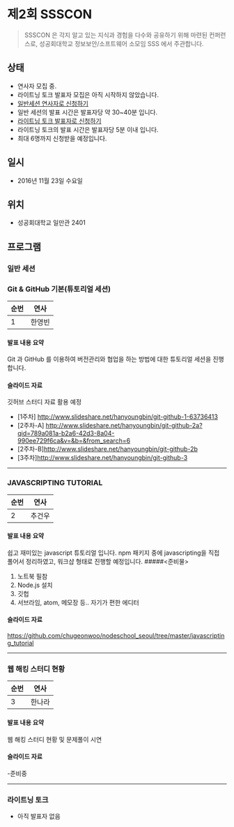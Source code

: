 # 제2회 SSSCON

> SSSCON 은 각지 알고 있는 지식과 경험을 다수와 공유하기 위해 마련된 컨퍼런스로, 성공회대학교 정보보안/소프트웨어 소모임 SSS 에서 주관합니다.

## 상태
- 연사자 모집 중.
- 라이트닝 토크 발표자 모집은 아직 시작하지 않았습니다.
- [일반세션 연사자로 신청하기](https://docs.google.com/forms/d/e/1FAIpQLSeN-Ky4amh6Zqd9r01gPpHows2cM61RkoViTUpJAB36Az8YNw/viewform)
 - 일반 세션의 발표 시간은 발표자당 약 30~40분 입니다.
- [라이트닝 토크 발표자로 신청하기](https://docs.google.com/forms/d/e/1FAIpQLSf0IHTOtFHV7o0LAHQYS67T-8r6rOQOOQCWYH6iJR7QMThFnA/viewform)
 - 라이트닝 토크의 발표 시간은 발표자당 5분 이내 입니다.
 - 최대 6명까지 신청받을 예정입니다.

## 일시
- 2016년 11월 23일 수요일

## 위치
- 성공회대학교 일만관 2401

## 프로그램

### 일반 세션
### Git & GitHub 기본(튜토리얼 세션)
순번|연사
--- | ---
1 | 한영빈
#### 발표 내용 요약
Git 과 GitHub 를 이용하여 버전관리와 협업을 하는 방법에 대한 튜토리얼 세션을 진행합니다.
#### 슬라이드 자료
깃허브 스터디 자료 활용 예정
 - [1주차] http://www.slideshare.net/hanyoungbin/git-github-1-63736413
 - [2주차-A] http://www.slideshare.net/hanyoungbin/git-github-2a?qid=789a081a-b2a6-42d3-8a04-990ee729f6ca&v=&b=&from_search=6
 - [2주차-B]http://www.slideshare.net/hanyoungbin/git-github-2b
 - [3주차]http://www.slideshare.net/hanyoungbin/git-github-3


---
### JAVASCRIPTING TUTORIAL
순번|연사
--- | ---
2 | 추건우
#### 발표 내용 요약
쉽고 재미있는 javascript 튜토리얼 입니다.
npm 패키지 중에 javascripting을 직접 풀어서 정리하였고, 워크샵 형태로 진행할 예정입니다.
#####<준비물>
1. 노트북 필참
2. Node.js 설치
3. 깃헙
4. 서브라임, atom, 메모장 등.. 자기가 편한 에디터

#### 슬라이드 자료
https://github.com/chugeonwoo/nodeschool_seoul/tree/master/javascripting_tutorial

---
### 웹 해킹 스터디 현황
순번|연사
--- | ---
3 | 한나라
#### 발표 내용 요약
웹 해킹 스터디 현황 및 문제풀이 시연
#### 슬라이드 자료
-준비중

---

### 라이트닝 토크
- 아직 발표자 없음

